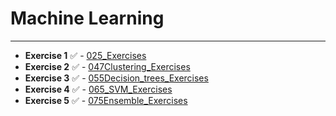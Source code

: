 # Machine Learning
---

- **Exercise 1** :white_check_mark: - [025_Exercises](./025_Exercises.ipynb)
- **Exercise 2** :white_check_mark: - [047Clustering_Exercises](./047Clustering_Exercises.ipynb)
- **Exercise 3** :white_check_mark: - [055Decision_trees_Exercises](./055Decision_trees_Exercises.ipynb)
- **Exercise 4** :white_check_mark: - [065_SVM_Exercises](./065_SVM_Exercises.ipynb)
- **Exercise 5** :white_check_mark: - [075Ensemble_Exercises](./075Ensemble_Exercises.ipynb)
